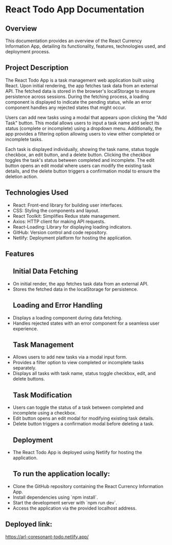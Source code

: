 # React Todo App Documentation

## Overview

<p>This documentation provides an overview of the React Currency Information App, detailing its functionality, features, technologies used, and deployment process.</p>

## Project Description

<p>The React Todo App is a task management web application built using React. Upon initial rendering, the app fetches task data from an external API. The fetched data is stored in the browser's localStorage to ensure persistence across sessions. During the fetching process, a loading component is displayed to indicate the pending status, while an error component handles any rejected states that might occur.</p>

<p>Users can add new tasks using a modal that appears upon clicking the "Add Task" button. This modal allows users to input a task name and select its status (complete or incomplete) using a dropdown menu. Additionally, the app provides a filtering option allowing users to view either completed or incomplete tasks.</p>

<p>Each task is displayed individually, showing the task name, status toggle checkbox, an edit button, and a delete button. Clicking the checkbox toggles the task's status between completed and incomplete. The edit button opens an edit modal where users can modify the existing task details, and the delete button triggers a confirmation modal to ensure the deletion action.</p>

## Technologies Used

<ul>
<li>React: Front-end library for building user interfaces.</li>
<li>CSS: Styling the components and layout.</li>
<li>React Toolkit: Simplifies Redux state management.</li>
<li>Axios: HTTP client for making API requests.</li>
<li>React-Loading: Library for displaying loading indicators.</li>
<li>GitHub: Version control and code repository.</li>
<li>Netlify: Deployment platform for hosting the application.</li>
</ul>

## Features

<ul>
<h2>Initial Data Fetching</h2>
<li>On initial render, the app fetches task data from an external API.</li>
<li>Stores the fetched data in the localStorage for persistence.</li>
<h2>Loading and Error Handling</h2>
<li>Displays a loading component during data fetching.</li>
<li>Handles rejected states with an error component for a seamless user experience.</li>
<h2>Task Management</h2>
<li>Allows users to add new tasks via a modal input form.</li>
<li>Provides a filter option to view completed or incomplete tasks separately.</li>
<li>Displays all tasks with task name, status toggle checkbox, edit, and delete buttons.</li>
<h2>Task Modification</h2>
<li>Users can toggle the status of a task between completed and incomplete using a checkbox.</li>
<li>Edit button opens an edit modal for modifying existing task details.</li>
<li>Delete button triggers a confirmation modal before deleting a task.</li>
<h2>Deployment</h2>
<li>The React Todo App is deployed using Netlify for hosting the application.</li>
<h2>To run the application locally:</h2>
<li>Clone the GitHub repository containing the React Currency Information App.</li>
<li>Install dependencies using `npm install`.</li>
<li>Start the development server with `npm run dev`.</li>
<li>Access the application via the provided localhost address.</li>
</ul>

## Deployed link:

https://arl-coresonant-todo.netlify.app/
